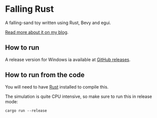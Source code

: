 # Falling Rust

A falling-sand toy written using Rust, Bevy and egui.

[Read more about it on my blog](https://www.basvs.dev/blog/falling-rust/).

## How to run

A release version for Windows ia available at [GitHub releases](https://github.com/grunnt/falling-rust/releases).

## How to run from the code

You will need to have [Rust](https://www.rust-lang.org) installed to compile this. 

The simulation is quite CPU intensive, so make sure to run this in release mode:

```
cargo run --release
```